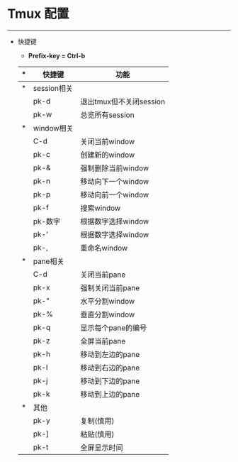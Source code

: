 # Tmux 配置
----

* 快捷键

    * **Prefix-key = Ctrl-b**

    |*|快捷键|功能|
    |-|------|----| 
    |*|session相关||
    ||pk-d|退出tmux但不关闭session|
    ||pk-w|总览所有session|
    |*|window相关||
    ||C-d|关闭当前window|
    ||pk-c|创建新的window|
    ||pk-&|强制删除当前window|
    ||pk-n|移动向下一个window|
    ||pk-p|移动向前一个window|
    ||pk-f|搜索window|
    ||pk-数字|根据数字选择window|
    ||pk-'|根据数字选择window|
    ||pk-,|重命名window|
    |*|pane相关||
    ||C-d|关闭当前pane|
    ||pk-x|强制关闭当前pane|
    ||pk-"|水平分割window|
    ||pk-%|垂直分割window|
    ||pk-q|显示每个pane的编号|
    ||pk-z|全屏当前pane|
    ||pk-h|移动到左边的pane|
    ||pk-l|移动到右边的pane|
    ||pk-j|移动到下边的pane|
    ||pk-k|移动到上边的pane|
    |*|其他||
    ||pk-y|复制(慎用)|
    ||pk-]|粘贴(慎用)|
    ||pk-t|全屏显示时间|
